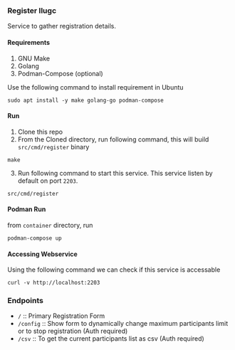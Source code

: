 ### Register Ilugc

Service to gather registration details.

#### Requirements
1. GNU Make
2. Golang
3. Podman-Compose (optional)

Use the following command to install requirement in Ubuntu
```console
sudo apt install -y make golang-go podman-compose
```

#### Run
1. Clone this repo
2. From the Cloned directory, run following command, this will build `src/cmd/register` binary
```console
make
```
3. Run following command to start this service.  This service listen by default on port `2203`.
```console
src/cmd/register
```

#### Podman Run

from `container` directory, run
```console
podman-compose up
```

#### Accessing Webservice

Using the following command we can check if this service is accessable
```console
curl -v http://localhost:2203
```

### Endpoints

- `/` :: Primary Registration Form
- `/config` :: Show form to dynamically change maximum participants limit or to stop registration (Auth required)
- `/csv` :: To get the current participants list as csv (Auth required)